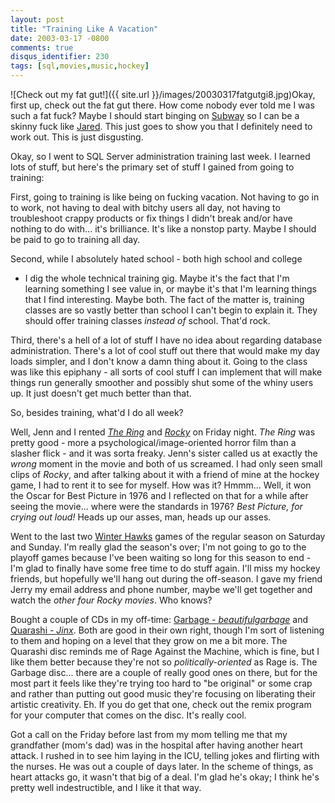 ```yaml
---
layout: post
title: "Training Like A Vacation"
date: 2003-03-17 -0800
comments: true
disqus_identifier: 230
tags: [sql,movies,music,hockey]
---
```

![Check out my fat
gut!]({{ site.url }}/images/20030317fatgutgi8.jpg)Okay,
first up, check out the fat gut there. How come nobody ever told me I
was such a fat fuck? Maybe I should start binging on
[Subway](http://www.subway.com/) so I can be a skinny fuck like
[Jared](http://www.subway.com/society/foj/jaredMAIN.stm). This just goes
to show you that I definitely need to work out. This is just
disgusting.

 Okay, so I went to SQL Server administration training last week. I
learned lots of stuff, but here's the primary set of stuff I gained from
going to training:

 First, going to training is like being on fucking vacation. Not having
to go in to work, not having to deal with bitchy users all day, not
having to troubleshoot crappy products or fix things I didn't break
and/or have nothing to do with... it's brilliance. It's like a nonstop
party. Maybe I should be paid to go to training all day.

 Second, while I absolutely hated school - both high school and college

- I dig the whole technical training gig. Maybe it's the fact that I'm
learning something I see value in, or maybe it's that I'm learning
things that I find interesting. Maybe both. The fact of the matter is,
training classes are so vastly better than school I can't begin to
explain it. They should offer training classes *instead of* school.
That'd rock.

 Third, there's a hell of a lot of stuff I have no idea about regarding
database administration. There's a lot of cool stuff out there that
would make my day loads simpler, and I don't know a damn thing about it.
Going to the class was like this epiphany - all sorts of cool stuff I
can implement that will make things run generally smoother and possibly
shut some of the whiny users up. It just doesn't get much better than
that.

 So, besides training, what'd I do all week?

 Well, Jenn and I rented [*The
Ring*](http://www.amazon.com/exec/obidos/ASIN/B00005JLTK/mhsvortex) and
[*Rocky*](http://www.amazon.com/exec/obidos/ASIN/B000059H99/mhsvortex)
on Friday night. *The Ring* was pretty good - more a
psychological/image-oriented horror film than a slasher flick - and it
was sorta freaky. Jenn's sister called us at exactly the *wrong* moment
in the movie and both of us screamed. I had only seen small clips of
*Rocky*, and after talking about it with a friend of mine at the hockey
game, I had to rent it to see for myself. How was it? Hmmm... Well, it
won the Oscar for Best Picture in 1976 and I reflected on that for a
while after seeing the movie... where were the standards in 1976? *Best
Picture, for crying out loud!* Heads up our asses, man, heads up our
asses.

 Went to the last two [Winter Hawks](http://www.winterhawks.com) games
of the regular season on Saturday and Sunday. I'm really glad the
season's over; I'm not going to go to the playoff games because I've
been waiting so long for this season to end - I'm glad to finally have
some free time to do stuff again. I'll miss my hockey friends, but
hopefully we'll hang out during the off-season. I gave my friend Jerry
my email address and phone number, maybe we'll get together and watch
the *other four Rocky movies*. Who knows?

 Bought a couple of CDs in my off-time: [Garbage -
*beautifulgarbage*](http://www.amazon.com/exec/obidos/ASIN/B00005OM4F/mhsvortex)
and [Quarashi -
*Jinx*](http://www.amazon.com/exec/obidos/ASIN/B000063WD6/mhsvortex).
Both are good in their own right, though I'm sort of listening to them
and hoping on a level that they grow on me a bit more. The Quarashi disc
reminds me of Rage Against the Machine, which is fine, but I like them
better because they're not so *politically-oriented* as Rage is. The
Garbage disc... there are a couple of really good ones on there, but for
the most part it feels like they're trying too hard to "be original" or
some crap and rather than putting out good music they're focusing on
liberating their artistic creativity. Eh. If you do get that one, check
out the remix program for your computer that comes on the disc. It's
really cool.

 Got a call on the Friday before last from my mom telling me that my
grandfather (mom's dad) was in the hospital after having another heart
attack. I rushed in to see him laying in the ICU, telling jokes and
flirting with the nurses. He was out a couple of days later. In the
scheme of things, as heart attacks go, it wasn't that big of a deal. I'm
glad he's okay; I think he's pretty well indestructible, and I like it
that way.
